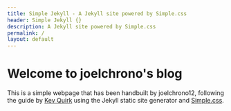 ```yaml
---
title: Simple Jekyll - A Jekyll site powered by Simple.css
header: Simple Jekyll {}
description: A Jekyll site powered by Simple.css
permalink: /
layout: default
---
```


# Welcome to joelchrono's blog

This is a simple webpage that has been handbuilt by joelchrono12, following the guide by [Kev Quirk](https://kevq.uk) using the Jekyll static site generator and [Simple.css](https://simplecss.org).

